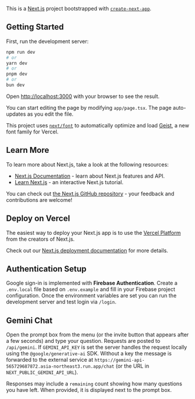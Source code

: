 This is a [Next.js](https://nextjs.org) project bootstrapped with [`create-next-app`](https://nextjs.org/docs/app/api-reference/cli/create-next-app).

## Getting Started

First, run the development server:

```bash
npm run dev
# or
yarn dev
# or
pnpm dev
# or
bun dev
```

Open [http://localhost:3000](http://localhost:3000) with your browser to see the result.

You can start editing the page by modifying `app/page.tsx`. The page auto-updates as you edit the file.

This project uses [`next/font`](https://nextjs.org/docs/app/building-your-application/optimizing/fonts) to automatically optimize and load [Geist](https://vercel.com/font), a new font family for Vercel.

## Learn More

To learn more about Next.js, take a look at the following resources:

- [Next.js Documentation](https://nextjs.org/docs) - learn about Next.js features and API.
- [Learn Next.js](https://nextjs.org/learn) - an interactive Next.js tutorial.

You can check out [the Next.js GitHub repository](https://github.com/vercel/next.js) - your feedback and contributions are welcome!

## Deploy on Vercel

The easiest way to deploy your Next.js app is to use the [Vercel Platform](https://vercel.com/new?utm_medium=default-template&filter=next.js&utm_source=create-next-app&utm_campaign=create-next-app-readme) from the creators of Next.js.

Check out our [Next.js deployment documentation](https://nextjs.org/docs/app/building-your-application/deploying) for more details.

## Authentication Setup

Google sign-in is implemented with **Firebase Authentication**. Create a `.env.local` file based on `.env.example` and fill in your Firebase project configuration. Once the environment variables are set you can run the development server and test login via `/login`.

## Gemini Chat

Open the prompt box from the menu (or the invite button that appears after a few
seconds) and type your question. Requests are posted to `/api/gemini`. If
`GEMINI_API_KEY` is set the server handles the request locally using the
`@google/generative-ai` SDK. Without a key the message is forwarded to the
external service at
`https://gemini-api-565729687872.asia-northeast3.run.app/chat` (or the URL in
`NEXT_PUBLIC_GEMINI_API_URL`).

Responses may include a `remaining` count showing how many questions you have left. When provided, it is displayed next to the prompt box.
